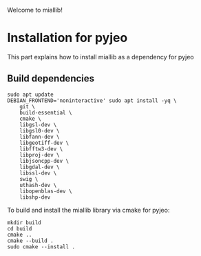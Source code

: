 Welcome to miallib!

# Installation for pyjeo

This part explains how to install miallib as a dependency for pyjeo

## Build dependencies

```
sudo apt update
DEBIAN_FRONTEND='noninteractive' sudo apt install -yq \
    git \
    build-essential \
    cmake \
    libgsl-dev \
    libgsl0-dev \
    libfann-dev \
    libgeotiff-dev \
    libfftw3-dev \
    libproj-dev \
    libjsoncpp-dev \
    libgdal-dev \
    libssl-dev \
    swig \
    uthash-dev \
    libopenblas-dev \
    libshp-dev
```

To build and install the miallib library via cmake for pyjeo:

```
mkdir build
cd build
cmake ..
cmake --build .
sudo cmake --install .
```